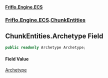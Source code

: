 #### [Friflo.Engine.ECS](index.md 'index')
### [Friflo.Engine.ECS](Friflo.Engine.ECS.md 'Friflo.Engine.ECS').[ChunkEntities](ChunkEntities.md 'Friflo.Engine.ECS.ChunkEntities')

## ChunkEntities.Archetype Field

```csharp
public readonly Archetype Archetype;
```

#### Field Value
[Archetype](Archetype.md 'Friflo.Engine.ECS.Archetype')